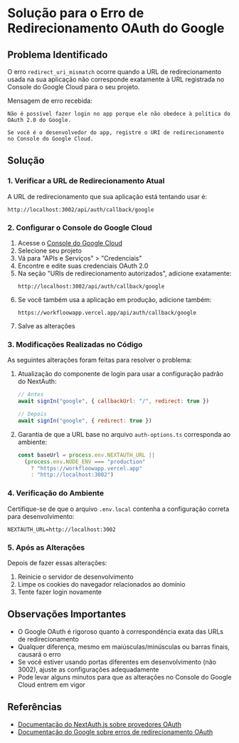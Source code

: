 # Solução para o Erro de Redirecionamento OAuth do Google

## Problema Identificado

O erro `redirect_uri_mismatch` ocorre quando a URL de redirecionamento usada na sua aplicação não corresponde exatamente à URL registrada no Console do Google Cloud para o seu projeto.

Mensagem de erro recebida:
```
Não é possível fazer login no app porque ele não obedece à política do OAuth 2.0 do Google.

Se você é o desenvolvedor do app, registre o URI de redirecionamento no Console do Google Cloud.
```

## Solução

### 1. Verificar a URL de Redirecionamento Atual

A URL de redirecionamento que sua aplicação está tentando usar é:
```
http://localhost:3002/api/auth/callback/google
```

### 2. Configurar o Console do Google Cloud

1. Acesse o [Console do Google Cloud](https://console.cloud.google.com/)
2. Selecione seu projeto
3. Vá para "APIs e Serviços" > "Credenciais"
4. Encontre e edite suas credenciais OAuth 2.0
5. Na seção "URIs de redirecionamento autorizados", adicione exatamente:
   ```
   http://localhost:3002/api/auth/callback/google
   ```
6. Se você também usa a aplicação em produção, adicione também:
   ```
   https://workfloowapp.vercel.app/api/auth/callback/google
   ```
7. Salve as alterações

### 3. Modificações Realizadas no Código

As seguintes alterações foram feitas para resolver o problema:

1. Atualização do componente de login para usar a configuração padrão do NextAuth:
   ```javascript
   // Antes
   await signIn("google", { callbackUrl: "/", redirect: true })
   
   // Depois
   await signIn("google", { redirect: true })
   ```

2. Garantia de que a URL base no arquivo `auth-options.ts` corresponda ao ambiente:
   ```javascript
   const baseUrl = process.env.NEXTAUTH_URL || 
     (process.env.NODE_ENV === "production" 
       ? "https://workfloowapp.vercel.app" 
       : "http://localhost:3002")
   ```

### 4. Verificação do Ambiente

Certifique-se de que o arquivo `.env.local` contenha a configuração correta para desenvolvimento:

```
NEXTAUTH_URL=http://localhost:3002
```

### 5. Após as Alterações

Depois de fazer essas alterações:

1. Reinicie o servidor de desenvolvimento
2. Limpe os cookies do navegador relacionados ao domínio
3. Tente fazer login novamente

## Observações Importantes

- O Google OAuth é rigoroso quanto à correspondência exata das URLs de redirecionamento
- Qualquer diferença, mesmo em maiúsculas/minúsculas ou barras finais, causará o erro
- Se você estiver usando portas diferentes em desenvolvimento (não 3002), ajuste as configurações adequadamente
- Pode levar alguns minutos para que as alterações no Console do Google Cloud entrem em vigor

## Referências

- [Documentação do NextAuth.js sobre provedores OAuth](https://next-auth.js.org/providers/google)
- [Documentação do Google sobre erros de redirecionamento OAuth](https://developers.google.com/identity/protocols/oauth2/web-server#authorization-errors-redirect-uri-mismatch)